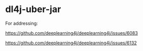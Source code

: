 # dl4j-uber-jar
For addressing:

https://github.com/deeplearning4j/deeplearning4j/issues/6083  

https://github.com/deeplearning4j/deeplearning4j/issues/6132

